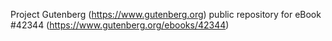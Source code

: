 Project Gutenberg (https://www.gutenberg.org) public repository for eBook #42344 (https://www.gutenberg.org/ebooks/42344)
